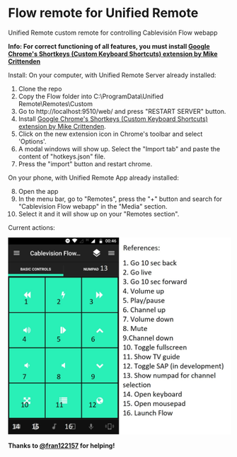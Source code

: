 # Flow remote for Unified Remote 
Unified Remote custom remote for controlling Cablevisión Flow webapp

**Info: For correct functioning of all features, you must install [Google Chrome's Shortkeys (Custom Keyboard Shortcuts) extension by Mike Crittenden](https://chrome.google.com/webstore/detail/shortkeys-custom-keyboard/logpjaacgmcbpdkdchjiaagddngobkck)**

Install:
On your computer, with Unified Remote Server already installed:
1. Clone the repo
2. Copy the Flow folder into C:\ProgramData\Unified Remote\Remotes\Custom
3. Go to http://localhost:9510/web/ and press "RESTART SERVER" button.
4. Install [Google Chrome's Shortkeys (Custom Keyboard Shortcuts) extension by Mike Crittenden](https://chrome.google.com/webstore/detail/shortkeys-custom-keyboard/logpjaacgmcbpdkdchjiaagddngobkck).
5. Click on the new extension icon in Chrome's toolbar and select 'Options'.
6. A modal windows will show up. Select the "Import tab" and paste the content of "hotkeys.json" file.
7. Press the "import" button and restart chrome.

On your phone, with Unified Remote App already installed:

8. Open the app
9. In the menu bar, go to "Remotes", press the "+" button and search for "Cablevision Flow webapp" in the "Media" section.
10. Select it and it will show up on your "Remotes section".

Current actions:

![alt text](https://github.com/PGayol/unified-remote-flow-remote/blob/master/instructions.jpeg?raw=true)

**Thanks to [@fran122157](https://github.com/fran122157) for helping!**
